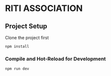 # RITI  ASSOCIATION

## Project Setup

Clone the project first 
```sh
npm install
```

### Compile and Hot-Reload for Development

```sh
npm run dev
```
<!-- 
### Compile and Minify for Production

```sh
npm run build
```

### Run Unit Tests with [Vitest](https://vitest.dev/)

```sh
npm run test:unit
``` -->
